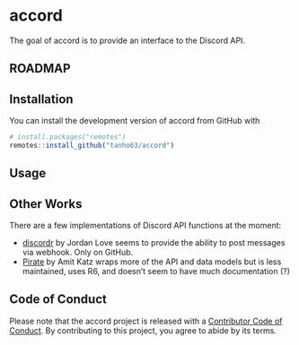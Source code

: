 
<!-- README.md is generated from README.Rmd. Please edit that file -->

# accord

<!-- badges: start -->
<!-- badges: end -->

The goal of accord is to provide an interface to the Discord API.

## ROADMAP

## Installation

<!-- cran install
You can install the released version of accord from [CRAN](https://CRAN.R-project.org) with:


```r
install.packages("accord")
```
-->

You can install the development version of accord from GitHub with

``` r
# install.packages("remotes")
remotes::install_github("tanho63/accord")
```

## Usage

## Other Works

There are a few implementations of Discord API functions at the moment:

-   [discordr](https://github.com/jljsio/discordr/) by Jordan Love seems
    to provide the ability to post messages via webhook. Only on GitHub.
-   [Pirate](https://github.com/TheOnlyArtz/Pirate) by Amit Katz wraps
    more of the API and data models but is less maintained, uses R6, and
    doesn’t seem to have much documentation (?)

## Code of Conduct

Please note that the accord project is released with a [Contributor Code
of
Conduct](https://contributor-covenant.org/version/2/0/CODE_OF_CONDUCT.html).
By contributing to this project, you agree to abide by its terms.
